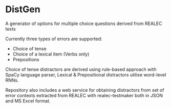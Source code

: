 # DistGen
A generator of options for multiple choice questions derived from REALEC texts

Currently three types of errors are supported:
 - Choice of tense
 - Choice of a lexical item (Verbs only)
 - Prepositions

Choice of tense distractors are derived using rule-based approach with SpaCy language parser, Lexical & Prepositional distractors utilise word-level RNNs.

Repository also includes a web service for obtaining distractors from set of error contexts extracted from REALEC with realec-testmaker both in JSON and MS Excel format. 
